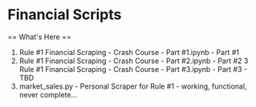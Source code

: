 # Financial Scripts

== What's Here ==
1. Rule #1 Financial Scraping - Crash Course - Part #1.ipynb - Part #1
2. Rule #1 Financial Scraping - Crash Course - Part #2.ipynb - Part #2
3  Rule #1 Financial Scraping - Crash Course - Part #3.ipynb - Part #3 - TBD
4. market_sales.py - Personal Scraper for Rule #1 - working, functional, never complete...


